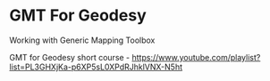 # GMT For Geodesy
Working with Generic Mapping Toolbox

GMT for Geodesy short course - https://www.youtube.com/playlist?list=PL3GHXjKa-p6XP5sL0XPdRJhklVNX-N5ht

